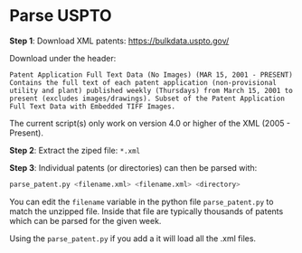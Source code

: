 Parse USPTO
===========

**Step 1**: Download XML patents: https://bulkdata.uspto.gov/

Download under the header:

```
Patent Application Full Text Data (No Images) (MAR 15, 2001 - PRESENT)
Contains the full text of each patent application (non-provisional utility and plant) published weekly (Thursdays) from March 15, 2001 to present (excludes images/drawings). Subset of the Patent Application Full Text Data with Embedded TIFF Images.
```

The current script(s) only work on version 4.0 or higher of the XML (2005 - Present).

**Step 2**: Extract the ziped file: `*.xml`

**Step 3**: Individual patents (or directories) can then be parsed with:

```python
parse_patent.py <filename.xml> <filename.xml> <directory>
```

You can edit the `filename` variable in the python file `parse_patent.py` to match the unzipped file. Inside that file are typically thousands of patents which can be parsed for the given week.

Using the `parse_patent.py` if you add a it will load all the  .xml files.